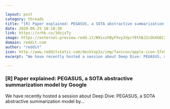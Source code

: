 ```yaml
---

layout: post
category: threads
title: "[R] Paper explained: PEGASUS, a SOTA abstractive summarization model by Google"
date: 2020-06-25 18:18:38
link: https://vrhk.co/3dsjxTy
image: https://external-preview.redd.it/N9ixzhByFXvy2VpcY8thBJ2cGhXG6C2Ph17EkLCv7uQ.jpg?width=480&height=251.308900524&auto=webp&crop=480:251.308900524,smart&s=f2497182af96c638653181eb4c50a3b1fd82d408
domain: reddit.com
author: "reddit"
icon: http://www.redditstatic.com/desktop2x/img/favicon/apple-icon-57x57.png
excerpt: "We have recently hosted a session about Deep Dive: PEGASUS, a SOTA abstractive summarization model by..."

---
```


### [R] Paper explained: PEGASUS, a SOTA abstractive summarization model by Google

We have recently hosted a session about Deep Dive: PEGASUS, a SOTA abstractive summarization model by...